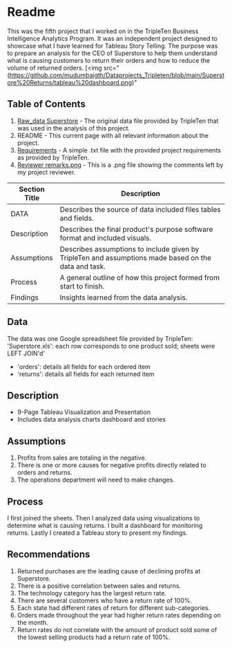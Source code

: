
# Readme

This was the fifth project that I worked on in the TripleTen Business Intelligence Analytics Program. It was an independent project designed to showcase what I have learned for Tableau Story Telling. The purpose was to prepare an analysis for the CEO of Superstore to help them understand what is causing customers to return their orders and how to reduce the volume of returned orders.
[<img src="(https://github.com/mudumbaigth/Dataprojects_Tripleten/blob/main/Superstore%20Returns/tableau%20dashboard.png)" 

## Table of Contents

1. [Raw_data Superstore](https://github.com/mudumbaigth/Dataprojects_Tripleten/blob/main/Superstore%20Returns/Raw_data%20Superstore.xls) - The original data file provided by TripleTen that was used in the analysis of this project.
2. README - This current page with all relevant information about the project.
3. [Requirements](https://github.com/mudumbaigth/Dataprojects_Tripleten/blob/main/Superstore%20Returns/Requirements.txt) - A simple .txt file with the provided project requirements as provided by TripleTen.
4. [Reviewer remarks.png](https://github.com/mudumbaigth/Dataprojects_Tripleten/blob/main/Superstore%20Returns/Reviewer%20remarks.png) - This is a .png file showing the comments left by my project reviewer.

| Section Title | Description |
| ------------- | ----------- |
| DATA          | Describes the source of data included files tables and fields. |
| Description   | Describes the final product's purpose software format and included visuals. |
| Assumptions   | Describes assumptions to include given by TripleTen and assumptions made based on the data and task. |
| Process       | A general outline of how this project formed from start to finish. |
| Findings      | Insights learned from the data analysis. |

## Data

The data was one Google spreadsheet file provided by TripleTen:
'Superstore.xls': each row corresponds to one product sold; sheets were LEFT JOIN'd'
- 'orders': details all fields for each ordered item
- 'returns': details all fields for each returned item

## Description

- 9-Page Tableau Visualization and Presentation
- Includes data analysis charts dashboard and stories

## Assumptions

1. Profits from sales are totaling in the negative.
2. There is one or more causes for negative profits directly related to orders and returns.
3. The operations department will need to make changes.

## Process

I first joined the sheets. Then I analyzed data using visualizations to determine what is causing returns. I built a dashboard for monitoring returns. Lastly I created a Tableau story to present my findings.

## Recommendations

1. Returned purchases are the leading cause of declining profits at Superstore.
2. There is a positive correlation between sales and returns.
3. The technology category has the largest return rate.
4. There are several customers who have a return rate of 100%.
5. Each state had different rates of return for different sub-categories.
6. Orders made throughout the year had higher return rates depending on the month.
7. Return rates do not correlate with the amount of product sold some of the lowest selling products had a return rate of 100%.
